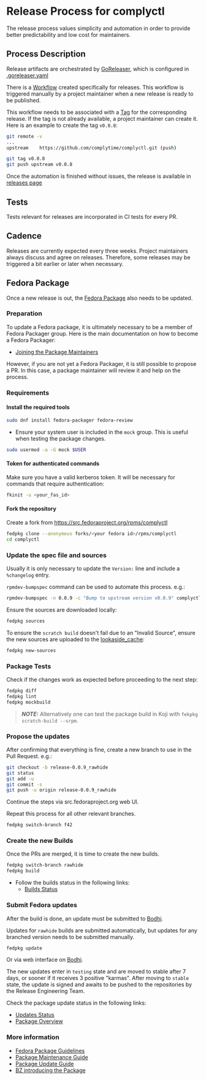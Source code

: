 # Release Process for complyctl

The release process values simplicity and automation in order to provide better predictability and low cost for maintainers.

## Process Description

Release artifacts are orchestrated by [GoReleaser](https://goreleaser.com/), which is configured in [.goreleaser.yaml](https://github.com/complytime/complyctl/blob/main/.goreleaser.yaml)

There is a [Workflow](https://github.com/complytime/complyctl/blob/main/.github/workflows/release.yml) created specifically for releases. This workflow is triggered manually by a project maintainer when a new release is ready to be published.

This workflow needs to be associated with a [Tag](https://github.com/complytime/complyctl/tags) for the corresponding release. If the tag is not already available, a project maintainer can create it. Here is an example to create the tag `v0.0.8`:

```bash
git remote -v
...
upstream	https://github.com/complytime/complyctl.git (push)
```

```bash
git tag v0.0.8
git push upstream v0.0.8
```

Once the automation is finished without issues, the release is available in [releases page](https://github.com/complytime/complyctl/releases)

## Tests

Tests relevant for releases are incorporated in CI tests for every PR.

## Cadence

Releases are currently expected every three weeks. Project maintainers always discuss and agree on releases. Therefore, some releases may be triggered a bit earlier or later when necessary.

## Fedora Package

Once a new release is out, the [Fedora Package](https://src.fedoraproject.org/rpms/complyctl) also needs to be updated.

### Preparation

To update a Fedora package, it is ultimately necessary to be a member of Fedora Packager group.
Here is the main documentation on how to become a Fedora Packager:
- [Joining the Package Maintainers](https://docs.fedoraproject.org/en-US/package-maintainers/Joining_the_Package_Maintainers/)

However, if you are not yet a Fedora Packager, it is still possible to propose a PR.
In this case, a package maintainer will review it and help on the process.

### Requirements

#### Install the required tools

```bash
sudo dnf install fedora-packager fedora-review
```
- Ensure your system user is included in the `mock` group. This is useful when testing the package changes.
```bash
sudo usermod -a -G mock $USER
```

#### Token for authenticated commands

Make sure you have a valid kerberos token. It will be necessary for commands that require authentication:
```bash
fkinit -u <your_fas_id>
```

#### Fork the repository

Create a fork from https://src.fedoraproject.org/rpms/complyctl

```bash
fedpkg clone --anonymous forks/<your fedora id>/rpms/complyctl
cd complyctl
```

### Update the spec file and sources

Usually it is only necessary to update the `Version:` line and include a `%changelog` entry.

`rpmdev-bumpspec` command can be used to automate this process. e.g.:
```bash
rpmdev-bumpspec -n 0.0.9 -c "Bump to upstream version v0.0.9" complyctl.spec
```

Ensure the sources are downloaded locally:
```bash
fedpkg sources
```

To ensure the `scratch build` doesn't fail due to an "Invalid Source", ensure the new sources are uploaded to the [lookaside_cache](https://docs.fedoraproject.org/en-US/package-maintainers/Package_Maintenance_Guide/#upload_new_source_files):
```bash
fedpkg new-sources
```

### Package Tests

Check if the changes work as expected before proceeding to the next step:
```bash
fedpkg diff
fedpkg lint
fedpkg mockbuild
```
> **_NOTE:_** Alternatively one can test the package build in Koji with `fekpkg scratch-build --srpm`.

### Propose the updates

After confirming that everything is fine, create a new branch to use in the Pull Request. e.g.:
```bash
git checkout -b release-0.0.9_rawhide
git status
git add -u
git commit -s
git push -u origin release-0.0.9_rawhide
```
Continue the steps via src.fedoraproject.org web UI.

Repeat this process for all other relevant branches.

```bash
fedpkg switch-branch f42
```

### Create the new Builds

Once the PRs are merged, it is time to create the new builds.

```bash
fedpkg switch-branch rawhide
fedpkg build
```
- Follow the builds status in the following links:
    - [Builds Status](https://koji.fedoraproject.org/koji/packageinfo?packageID=42298)

### Submit Fedora updates

After the build is done, an update must be submitted to [Bodhi](https://bodhi.fedoraproject.org).

Updates for `rawhide` builds are submitted automatically, but updates for any branched version needs to be submitted manually.
```bash
fedpkg update
```
Or via web interface on [Bodhi](https://bodhi.fedoraproject.org).

The new updates enter in `testing` state and are moved to stable after 7 days, or sooner if it receives 3 positive "karmas".
After moving to `stable` state, the update is signed and awaits to be pushed to the repositories by the Release Engineering Team.

Check the package update status in the following links:
  - [Updates Status](https://bodhi.fedoraproject.org/updates/?packages=complyctl)
  - [Package Overview](https://src.fedoraproject.org/rpms/complyctl)

### More information
- [Fedora Package Guidelines](https://docs.fedoraproject.org/en-US/packaging-guidelines/)
- [Package Maintenance Guide](https://docs.fedoraproject.org/en-US/package-maintainers/Package_Maintenance_Guide)
- [Package Update Guide](https://docs.fedoraproject.org/en-US/package-maintainers/Package_Update_Guide/)
- [BZ introducing the Package](https://bugzilla.redhat.com/show_bug.cgi?id=2375155)
